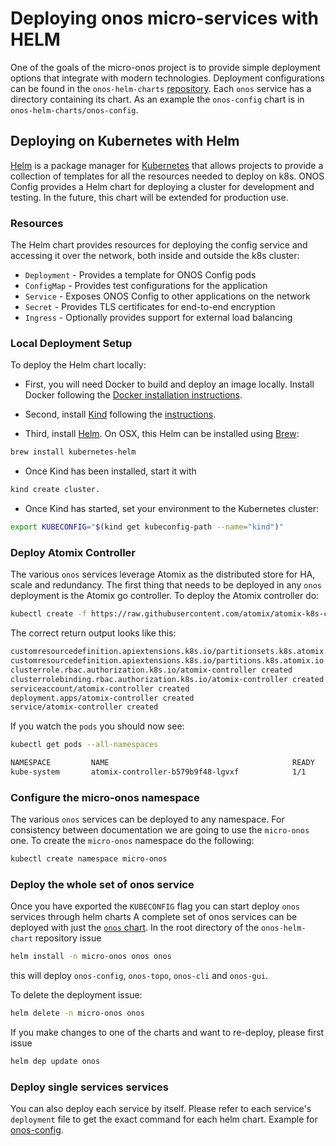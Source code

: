 # Deploying onos micro-services with HELM

One of the goals of the micro-onos project is to provide simple deployment options
that integrate with modern technologies. Deployment configurations can be found in
the `onos-helm-charts` [repository](https://github.com/onosproject/onos-helm-charts). Each `onos` service has a directory containing its chart.
As an example the `onos-config` chart is in `onos-helm-charts/onos-config`. 

## Deploying on Kubernetes with Helm

[Helm] is a package manager for [Kubernetes] that allows projects to provide a
collection of templates for all the resources needed to deploy on k8s. ONOS Config
provides a Helm chart for deploying a cluster for development and testing. In the
future, this chart will be extended for production use.

### Resources

The Helm chart provides resources for deploying the config service and accessing
it over the network, both inside and outside the k8s cluster:

*  `Deployment` - Provides a template for ONOS Config pods
*  `ConfigMap` - Provides test configurations for the application
*  `Service` - Exposes ONOS Config to other applications on the network
*  `Secret` - Provides TLS certificates for end-to-end encryption
*  `Ingress` - Optionally provides support for external load balancing

### Local Deployment Setup

To deploy the Helm chart locally: 

* First, you will need Docker to build and deploy an image locally. Install Docker following the 
[Docker installation instructions](https://docs.docker.com/v17.12/install/).

* Second, install [Kind] following the [instructions](https://kind.sigs.k8s.io).  

* Third, install [Helm]. On OSX, this Helm can be installed using [Brew]:

```bash
brew install kubernetes-helm
```
* Once Kind has been installed, start it with 

```bash
kind create cluster. 
```

* Once Kind has started, set your environment to the Kubernetes cluster:
   
```bash
export KUBECONFIG="$(kind get kubeconfig-path --name="kind")"
```
   
### Deploy Atomix Controller

The various `onos` services leverage Atomix as the distributed store for HA, scale and redundancy.
The first thing that needs to be deployed in any `onos` deployment is the Atomix go controller.
To deploy the Atomix controller do:
```bash
kubectl create -f https://raw.githubusercontent.com/atomix/atomix-k8s-controller/master/deploy/atomix-controller.yaml
```
The correct return output looks like this: 
```bash
customresourcedefinition.apiextensions.k8s.io/partitionsets.k8s.atomix.io created
customresourcedefinition.apiextensions.k8s.io/partitions.k8s.atomix.io created
clusterrole.rbac.authorization.k8s.io/atomix-controller created
clusterrolebinding.rbac.authorization.k8s.io/atomix-controller created
serviceaccount/atomix-controller created
deployment.apps/atomix-controller created
service/atomix-controller created
```
If you watch the `pods` you should now see:
```bash
kubectl get pods --all-namespaces

NAMESPACE         NAME                                         READY   STATUS    RESTARTS   AGE
kube-system       atomix-controller-b579b9f48-lgvxf            1/1     Running   0          152m
```
### Configure the micro-onos namespace
The various `onos` services can be deployed to any namespace. 
For consistency between documentation we are going to use the `micro-onos` one.
To create the `micro-onos` namespace do the following:
```bash
kubectl create namespace micro-onos
```

### Deploy the whole set of onos service
Once you have exported the `KUBECONFIG` flag you can start deploy `onos` services through helm charts
A complete set of onos services can be deployed with just the [`onos` chart](https://github.com/onosproject/onos-helm-charts/tree/master/onos). 
In the root directory of the `onos-helm-chart` repository issue
```bash
helm install -n micro-onos onos onos
```

this will deploy `onos-config`, `onos-topo`, `onos-cli` and `onos-gui`. 

To delete the deployment issue:
```bash
helm delete -n micro-onos onos
```

If you make changes to one of the charts and want to re-deploy, please first issue
```bash
helm dep update onos
```
### Deploy single services services

You can also deploy each service by itself. Please refer to each service's `deployment` file to get the exact command for each helm chart.
Example for [onos-config](https://docs.onosproject.org/onos-config/docs/deployment/).

[Kind]: https://kind.sigs.k8s.io
[Brew]: https://brew.sh/
[Helm]: https://helm.sh/
[Kubernetes]: https://kubernetes.io/
[ingress]: https://kubernetes.io/docs/concepts/services-networking/ingress/
